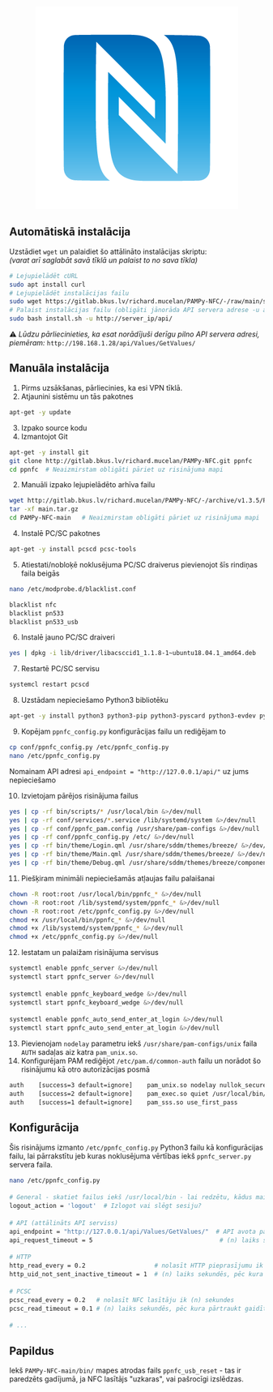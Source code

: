 <p align="center">
  <img src="https://github.com/richardevcom/PAMPy-NFC/blob/main/hero.png?raw=true" alt="NFC"/>
</p>

## Automātiskā instalācija

Uzstādiet `wget` un palaidiet šo attālināto instalācijas skriptu:<br/>
_(varat arī saglabāt savā tīklā un palaist to no sava tīkla)_<br/>

```bash
# Lejupielādēt cURL
sudo apt install curl
# Lejupielādēt instalācijas failu
sudo wget https://gitlab.bkus.lv/richard.mucelan/PAMPy-NFC/-/raw/main/setup/install.sh
# Palaist instalācijas failu (obligāti jānorāda API servera adrese -u argumentam)
sudo bash install.sh -u http://server_ip/api/
```


⚠️ _Lūdzu pārliecinieties, ka esat norādījuši derīgu pilno API servera adresi, piemēram:_ `http://198.168.1.28/api/Values/GetValues/`

## Manuāla instalācija

1. Pirms uzsākšanas, pārliecinies, ka esi VPN tīklā.
2. Atjaunini sistēmu un tās pakotnes

```bash
apt-get -y update
```

3. Izpako source kodu
1. Izmantojot Git

```bash
apt-get -y install git
git clone http://gitlab.bkus.lv/richard.mucelan/PAMPy-NFC.git ppnfc
cd ppnfc  # Neaizmirstam obligāti pāriet uz risinājuma mapi
```

2. Manuāli izpako lejupielādēto arhīva failu

```bash
wget http://gitlab.bkus.lv/richard.mucelan/PAMPy-NFC/-/archive/v1.3.5/PAMPy-NFC-v1.3.5.tar.gz
tar -xf main.tar.gz
cd PAMPy-NFC-main   # Neaizmirstam obligāti pāriet uz risinājuma mapi
```

4. Instalē PC/SC pakotnes

```bash
apt-get -y install pcscd pcsc-tools
```

5. Atiestati/nobloķē noklusējuma PC/SC draiverus pievienojot šīs rindiņas faila beigās

```bash
nano /etc/modprobe.d/blacklist.conf
```

```bash
blacklist nfc
blacklist pn533
blacklist pn533_usb
```

6. Instalē jauno PC/SC draiveri

```bash
yes | dpkg -i lib/driver/libacsccid1_1.1.8-1~ubuntu18.04.1_amd64.deb
```

7. Restartē PC/SC servisu

```bash
systemcl restart pcscd
```

8. Uzstādam nepieciešamo Python3 bibliotēku

```bash
apt-get -y install python3 python3-pip python3-pyscard python3-evdev python3-serial python3-filelock python3-psutil python3-cryptography python3-xdo python3-setproctitle python3-requests python3-xlib
```

9. Kopējam `ppnfc_config.py` konfigurācijas failu un rediģējam to

```bash
cp conf/ppnfc_config.py /etc/ppnfc_config.py
nano /etc/ppnfc_config.py
```

Nomainam API adresi `api_endpoint = "http://127.0.0.1/api/"` uz jums nepieciešamo

10. Izvietojam pārējos risinājuma failus

```bash
yes | cp -rf bin/scripts/* /usr/local/bin &>/dev/null
yes | cp -rf conf/services/*.service /lib/systemd/system &>/dev/null
yes | cp -rf conf/ppnfc_pam.config /usr/share/pam-configs &>/dev/null
yes | cp -rf conf/ppnfc_config.py /etc/ &>/dev/null
yes | cp -rf bin/theme/Login.qml /usr/share/sddm/themes/breeze/ &>/dev/null
yes | cp -rf bin/theme/Main.qml /usr/share/sddm/themes/breeze/ &>/dev/null
yes | cp -rf bin/theme/Debug.qml /usr/share/sddm/themes/breeze/components/ &>/dev/null
```

11. Piešķiram minimāli nepieciešamās atļaujas failu palaišanai

```bash
chown -R root:root /usr/local/bin/ppnfc_* &>/dev/null
chown -R root:root /lib/systemd/system/ppnfc_* &>/dev/null
chown -R root:root /etc/ppnfc_config.py &>/dev/null
chmod +x /usr/local/bin/ppnfc_* &>/dev/null
chmod +x /lib/systemd/system/ppnfc_* &>/dev/null
chmod +x /etc/ppnfc_config.py &>/dev/null
```

12. Iestatam un palaižam risinājuma servisus

```bash
systemctl enable ppnfc_server &>/dev/null
systemctl start ppnfc_server &>/dev/null

systemctl enable ppnfc_keyboard_wedge &>/dev/null
systemctl start ppnfc_keyboard_wedge &>/dev/null

systemctl enable ppnfc_auto_send_enter_at_login &>/dev/null
systemctl start ppnfc_auto_send_enter_at_login &>/dev/null
```

13. Pievienojam `nodelay` parametru iekš `/usr/share/pam-configs/unix` faila `AUTH` sadaļas aiz katra `pam_unix.so`.
14. Konfigurējam PAM rediģējot `/etc/pam.d/common-auth` failu un norādot šo risinājumu kā otro autorizācijas posmā

```bash
auth    [success=3 default=ignore]    pam_unix.so nodelay nullok_secure
auth    [success=2 default=ignore]    pam_exec.so quiet /usr/local/bin/ppnfc_pam.py
auth    [success=1 default=ignore]    pam_sss.so use_first_pass
```

## Konfigurācija

Šis risinājums izmanto `/etc/ppnfc_config.py` Python3 failu kā konfigurācijas failu, lai pārrakstītu jeb kuras noklusējuma vērtības iekš `ppnfc_server.py` servera faila.

```bash
nano /etc/ppnfc_config.py

# General - skatiet failus iekš /usr/local/bin - lai redzētu, kādus mainīgos varat rediģēt šajā konfigurācijā.
logout_action = 'logout'  # Izlogot vai slēgt sesiju?

# API (attālināts API serviss)
api_endpoint = "http://127.0.0.1/api/Values/GetValues/"  # API avota pamata URL adrese
api_request_timeout = 5                                   # (n) laiks sekundēs, pēc kura pārtaukt API pieprasījumu

# HTTP
http_read_every = 0.2                   # nolasīt HTTP pieprasījumu ik (n) sekundes
http_uid_not_sent_inactive_timeout = 1  # (n) laiks sekundēs, pēc kura pātraukt gaidīt lietotāja ID iesūtīšanu

# PCSC
pcsc_read_every = 0.2   # nolasīt NFC lasītāju ik (n) sekundes
pcsc_read_timeout = 0.1 # (n) laiks sekundēs, pēc kura pārtraukt gaidīt NFC lasījumu

# ...
```

## Papildus

Iekš `PAMPy-NFC-main/bin/` mapes atrodas fails `ppnfc_usb_reset` - tas ir paredzēts gadījumā, ja NFC lasītājs "uzkaras", vai pašrocīgi izslēdzas.
